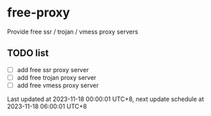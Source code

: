 
# free-proxy
Provide free ssr / trojan / vmess proxy servers


## TODO list
- [ ] add free ssr proxy server
- [ ] add free trojan proxy server
- [ ] add free vmess proxy server

Last updated at 2023-11-18 00:00:01 UTC+8, next update schedule at 2023-11-18 06:00:01 UTC+8

